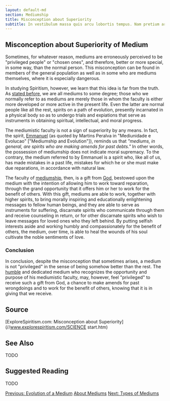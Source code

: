 ```yaml
---
layout: default-md
section: Mediumship
title: Misconception about Superiority
subtitle: In vestibulum massa quis arcu lobortis tempus. Nam pretium arcu in odio vulputate luctus.
---
```


## Misconception about Superiority of Medium
Sometimes, for whatever reason, mediums are erroneously perceived to be "privileged people" or "chosen ones", and therefore,  better or more special, in some way, than the normal person. This misconception can be found in members of the general population as well as in some who are mediums themselves, where it is especially dangerous.  

In studying Spiritism, however, we learn that this idea is far from the truth. As [stated before](who-is-medium), we are all mediums to some degree; those who we normally refer to as mediums are merely those in whom the faculty is either more developed or more active in the present life.  Even the latter are normal people like all the rest, spirits on a path of evolution, presently incarnated in a physical body so as to undergo trials and expiations that serve as instruments in obtaining spiritual, intellectual, and moral progress. 

The mediumistic faculty is not a sign of superiority by any means.  In fact, the spirit, [Emmanuel](/profiles/emmanuel) (as quoted by Martins Peralva in "Mediunidade e Evolucao" ["Mediumship and Evolution"]), reminds us that _"mediums, in general, are spirits who are making amends for past debts."_  In other words, the possession of mediumship does not indicate moral supremacy. To the contrary, the medium referred to by Emmanuel is a spirit who, like all of us, has made mistakes in a past life, mistakes for which he or she must make due reparations, in accordance with natural law.

The faculty of [mediumship](/spiritism/mediumship), then, is a gift from [God](/about/god), bestowed upon the medium with the intention of allowing him to work toward reparation, through the grand opportunity that it offers him or her to work for the benefit of others.  With this gift, mediums are able to work, together with higher spirits, to bring morally inspiring and educationally enlightening messages to fellow human beings, and they are able to serve as instruments for suffering, discarnate spirits who communicate through them and receive counseling in return, or for other discarnate spirits who wish to leave messages for loved ones who they left behind.  By putting selfish interests aside and working  humbly and compassionately for the benefit of others, the medium, over time, is able to heal the wounds of his soul cultivate the noble sentiments of love.

### Conclusion
In conclusion, despite the misconception that sometimes arises, a medium is not "privileged" in the sense of being somehow better than the rest.  The [humble](/virtues/humility) and dedicated medium who recognizes the opportunity and purpose of his mediumistic faculty, may, however, feel "privileged" to receive such a gift from God, a chance to make amends for past wrongdoings and to work for the benefit of others, knowing that it is in giving that we receive.  


## Source
[ExploreSpiritism.com: Misconception about Superiority](//www.explorespiritism.com/SCIENCE start.htm)

## See Also
TODO


## Suggested Reading
TODO


<a href="medium-evolution" class="button">Previous: Evolution of a Medium</a>
<a href="mediums" class="button">About Mediums</a>
<a href="types-of-mediums" class="button">Next: Types of Mediums</a>